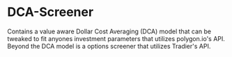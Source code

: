 # DCA-Screener
Contains a value aware Dollar Cost Averaging (DCA) model that can be tweaked to fit anyones investment parameters that utilizes polygon.io's API. Beyond the DCA model is a options screener that utilizes Tradier's API. 
